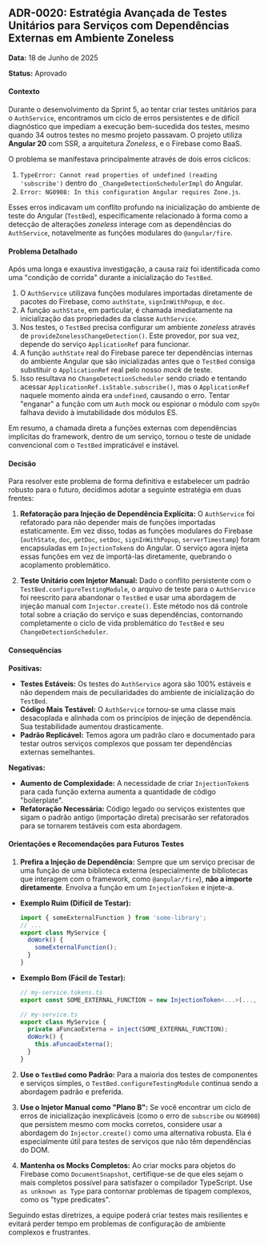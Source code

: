 ## **ADR-0020: Estratégia Avançada de Testes Unitários para Serviços com Dependências Externas em Ambiente Zoneless**

**Data:** 18 de Junho de 2025

**Status:** Aprovado

#### **Contexto**

Durante o desenvolvimento da Sprint 5, ao tentar criar testes unitários para o `AuthService`, encontramos um ciclo de erros persistentes e de difícil diagnóstico que impediam a execução bem-sucedida dos testes, mesmo quando 34 outros testes no mesmo projeto passavam. O projeto utiliza **Angular 20** com SSR, a arquitetura *Zoneless*, e o Firebase como BaaS.

O problema se manifestava principalmente através de dois erros cíclicos:
1.  `TypeError: Cannot read properties of undefined (reading 'subscribe')` dentro do `_ChangeDetectionSchedulerImpl` do Angular.
2.  `Error: NG0908: In this configuration Angular requires Zone.js`.

Esses erros indicavam um conflito profundo na inicialização do ambiente de teste do Angular (`TestBed`), especificamente relacionado à forma como a detecção de alterações *zoneless* interage com as dependências do `AuthService`, notavelmente as funções modulares do `@angular/fire`.

#### **Problema Detalhado**

Após uma longa e exaustiva investigação, a causa raiz foi identificada como uma "condição de corrida" durante a inicialização do `TestBed`.

1.  O `AuthService` utilizava funções modulares importadas diretamente de pacotes do Firebase, como `authState`, `signInWithPopup`, e `doc`.
2.  A função `authState`, em particular, é chamada imediatamente na inicialização das propriedades da classe `AuthService`.
3.  Nos testes, o `TestBed` precisa configurar um ambiente *zoneless* através de `provideZonelessChangeDetection()`. Este provedor, por sua vez, depende do serviço `ApplicationRef` para funcionar.
4.  A função `authState` real do Firebase parece ter dependências internas do ambiente Angular que são inicializadas antes que o `TestBed` consiga substituir o `ApplicationRef` real pelo nosso *mock* de teste.
5.  Isso resultava no `ChangeDetectionScheduler` sendo criado e tentando acessar `ApplicationRef.isStable.subscribe()`, mas o `ApplicationRef` naquele momento ainda era `undefined`, causando o erro. Tentar "enganar" a função com um `Auth` mock ou espionar o módulo com `spyOn` falhava devido à imutabilidade dos módulos ES.

Em resumo, a chamada direta a funções externas com dependências implícitas do framework, dentro de um serviço, tornou o teste de unidade convencional com o `TestBed` impraticável e instável.

#### **Decisão**

Para resolver este problema de forma definitiva e estabelecer um padrão robusto para o futuro, decidimos adotar a seguinte estratégia em duas frentes:

1.  **Refatoração para Injeção de Dependência Explícita:** O `AuthService` foi refatorado para não depender mais de funções importadas estaticamente. Em vez disso, todas as funções modulares do Firebase (`authState`, `doc`, `getDoc`, `setDoc`, `signInWithPopup`, `serverTimestamp`) foram encapsuladas em `InjectionToken`s do Angular. O serviço agora injeta essas funções em vez de importá-las diretamente, quebrando o acoplamento problemático.

2.  **Teste Unitário com Injetor Manual:** Dado o conflito persistente com o `TestBed.configureTestingModule`, o arquivo de teste para o `AuthService` foi reescrito para abandonar o `TestBed` e usar uma abordagem de injeção manual com `Injector.create()`. Este método nos dá controle total sobre a criação do serviço e suas dependências, contornando completamente o ciclo de vida problemático do `TestBed` e seu `ChangeDetectionScheduler`.

#### **Consequências**

**Positivas:**
* **Testes Estáveis:** Os testes do `AuthService` agora são 100% estáveis e não dependem mais de peculiaridades do ambiente de inicialização do `TestBed`.
* **Código Mais Testável:** O `AuthService` tornou-se uma classe mais desacoplada e alinhada com os princípios de injeção de dependência. Sua testabilidade aumentou drasticamente.
* **Padrão Replicável:** Temos agora um padrão claro e documentado para testar outros serviços complexos que possam ter dependências externas semelhantes.

**Negativas:**
* **Aumento de Complexidade:** A necessidade de criar `InjectionToken`s para cada função externa aumenta a quantidade de código "boilerplate".
* **Refatoração Necessária:** Código legado ou serviços existentes que sigam o padrão antigo (importação direta) precisarão ser refatorados para se tornarem testáveis com esta abordagem.

#### **Orientações e Recomendações para Futuros Testes**

1.  **Prefira a Injeção de Dependência:** Sempre que um serviço precisar de uma função de uma biblioteca externa (especialmente de bibliotecas que interagem com o framework, como `@angular/fire`), **não a importe diretamente**. Envolva a função em um `InjectionToken` e injete-a.

  * **Exemplo Ruim (Difícil de Testar):**
      ```typescript
      import { someExternalFunction } from 'some-library';
      // ...
      export class MyService {
        doWork() {
          someExternalFunction();
        }
      }
      ```

  * **Exemplo Bom (Fácil de Testar):**
      ```typescript
      // my-service.tokens.ts
      export const SOME_EXTERNAL_FUNCTION = new InjectionToken<...>(..., { factory: () => someExternalFunction });

      // my-service.ts
      export class MyService {
        private aFuncaoExterna = inject(SOME_EXTERNAL_FUNCTION);
        doWork() {
          this.aFuncaoExterna();
        }
      }
      ```

2.  **Use o `TestBed` como Padrão:** Para a maioria dos testes de componentes e serviços simples, o `TestBed.configureTestingModule` continua sendo a abordagem padrão e preferida.

3.  **Use o Injetor Manual como "Plano B":** Se você encontrar um ciclo de erros de inicialização inexplicáveis (como o erro de `subscribe` ou `NG0908`) que persistem mesmo com mocks corretos, considere usar a abordagem do `Injector.create()` como uma alternativa robusta. Ela é especialmente útil para testes de serviços que não têm dependências do DOM.

4.  **Mantenha os Mocks Completos:** Ao criar mocks para objetos do Firebase como `DocumentSnapshot`, certifique-se de que eles sejam o mais completos possível para satisfazer o compilador TypeScript. Use `as unknown as Type` para contornar problemas de tipagem complexos, como os "type predicates".

Seguindo estas diretrizes, a equipe poderá criar testes mais resilientes e evitará perder tempo em problemas de configuração de ambiente complexos e frustrantes.
